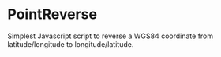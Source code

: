 # PointReverse
Simplest Javascript script to reverse a WGS84 coordinate from latitude/longitude to longitude/latitude.
